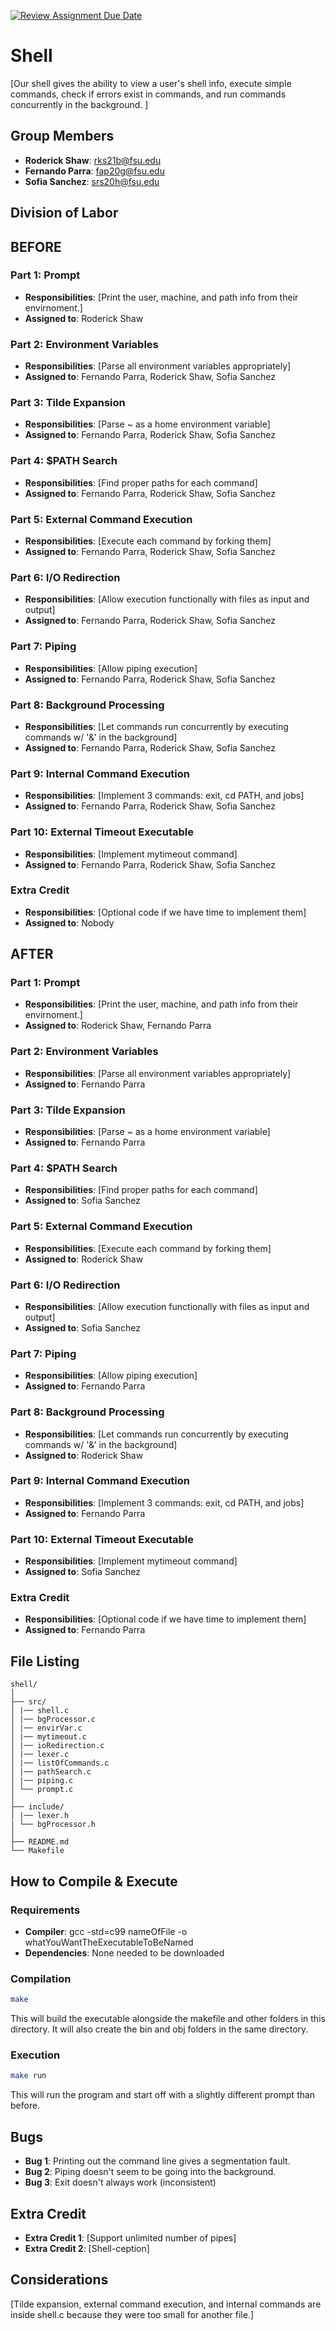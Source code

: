[![Review Assignment Due Date](https://classroom.github.com/assets/deadline-readme-button-24ddc0f5d75046c5622901739e7c5dd533143b0c8e959d652212380cedb1ea36.svg)](https://classroom.github.com/a/wtw9xmrw)
# Shell

[Our shell gives the ability to view a user's shell info, execute simple commands,
check if errors exist in commands, and run commands concurrently in the background. ]

## Group Members
- **Roderick Shaw**: rks21b@fsu.edu
- **Fernando Parra**: fap20g@fsu.edu
- **Sofia Sanchez**: srs20h@fsu.edu
## Division of Labor

## BEFORE
### Part 1: Prompt
- **Responsibilities**: [Print the user, machine, and path info from their envirnoment.]
- **Assigned to**: Roderick Shaw

### Part 2: Environment Variables
- **Responsibilities**: [Parse all environment variables appropriately]
- **Assigned to**: Fernando Parra, Roderick Shaw, Sofia Sanchez

### Part 3: Tilde Expansion
- **Responsibilities**: [Parse ~ as a home environment variable]
- **Assigned to**: Fernando Parra, Roderick Shaw, Sofia Sanchez

### Part 4: $PATH Search
- **Responsibilities**: [Find proper paths for each command]
- **Assigned to**: Fernando Parra, Roderick Shaw, Sofia Sanchez

### Part 5: External Command Execution
- **Responsibilities**: [Execute each command by forking them]
- **Assigned to**: Fernando Parra, Roderick Shaw, Sofia Sanchez

### Part 6: I/O Redirection
- **Responsibilities**: [Allow execution functionally with files as input and output]
- **Assigned to**: Fernando Parra, Roderick Shaw, Sofia Sanchez

### Part 7: Piping
- **Responsibilities**: [Allow piping execution]
- **Assigned to**: Fernando Parra, Roderick Shaw, Sofia Sanchez

### Part 8: Background Processing
- **Responsibilities**: [Let commands run concurrently by executing commands w/ '&' in the background]
- **Assigned to**: Fernando Parra, Roderick Shaw, Sofia Sanchez

### Part 9: Internal Command Execution
- **Responsibilities**: [Implement 3 commands: exit, cd PATH, and jobs]
- **Assigned to**: Fernando Parra, Roderick Shaw, Sofia Sanchez

### Part 10: External Timeout Executable
- **Responsibilities**: [Implement mytimeout command]
- **Assigned to**: Fernando Parra, Roderick Shaw, Sofia Sanchez

### Extra Credit
- **Responsibilities**: [Optional code if we have time to implement them]
- **Assigned to**: Nobody

## AFTER
### Part 1: Prompt
- **Responsibilities**: [Print the user, machine, and path info from their envirnoment.]
- **Assigned to**: Roderick Shaw, Fernando Parra

### Part 2: Environment Variables
- **Responsibilities**: [Parse all environment variables appropriately]
- **Assigned to**: Fernando Parra

### Part 3: Tilde Expansion
- **Responsibilities**: [Parse ~ as a home environment variable]
- **Assigned to**: Fernando Parra

### Part 4: $PATH Search
- **Responsibilities**: [Find proper paths for each command]
- **Assigned to**: Sofia Sanchez

### Part 5: External Command Execution
- **Responsibilities**: [Execute each command by forking them]
- **Assigned to**: Roderick Shaw

### Part 6: I/O Redirection
- **Responsibilities**: [Allow execution functionally with files as input and output]
- **Assigned to**: Sofia Sanchez

### Part 7: Piping
- **Responsibilities**: [Allow piping execution]
- **Assigned to**: Fernando Parra

### Part 8: Background Processing
- **Responsibilities**: [Let commands run concurrently by executing commands w/ '&' in the background]
- **Assigned to**: Roderick Shaw

### Part 9: Internal Command Execution
- **Responsibilities**: [Implement 3 commands: exit, cd PATH, and jobs]
- **Assigned to**: Fernando Parra

### Part 10: External Timeout Executable
- **Responsibilities**: [Implement mytimeout command]
- **Assigned to**: Sofia Sanchez

### Extra Credit
- **Responsibilities**: [Optional code if we have time to implement them]
- **Assigned to**: Fernando Parra

## File Listing
```
shell/
│
├── src/
│ |── shell.c
│ |── bgProcessor.c
│ |── envirVar.c
│ |── mytimeout.c
│ |── ioRedirection.c
│ |── lexer.c
│ |── listOfCommands.c
│ |── pathSearch.c
│ |── piping.c
│ └── prompt.c
│
├── include/
│ |── lexer.h
| └── bgProcessor.h
│
├── README.md
└── Makefile
```
## How to Compile & Execute

### Requirements
- **Compiler**: gcc -std=c99 nameOfFile -o whatYouWantTheExecutableToBeNamed
- **Dependencies**: None needed to be downloaded

### Compilation
```bash
make
```
This will build the executable alongside the makefile and other folders 
in this directory. It will also create the bin and obj folders in the same
directory.
### Execution
```bash
make run
```
This will run the program and start off with a slightly different prompt than
before. 
## Bugs
- **Bug 1**: Printing out the command line gives a segmentation fault.
- **Bug 2**: Piping doesn't seem to be going into the background.
- **Bug 3**: Exit doesn't always work (inconsistent)

## Extra Credit
- **Extra Credit 1**: [Support unlimited number of pipes]
- **Extra Credit 2**: [Shell-ception]

## Considerations
[Tilde expansion, external command execution, and internal commands are 
inside shell.c because they were too small for another file.]
